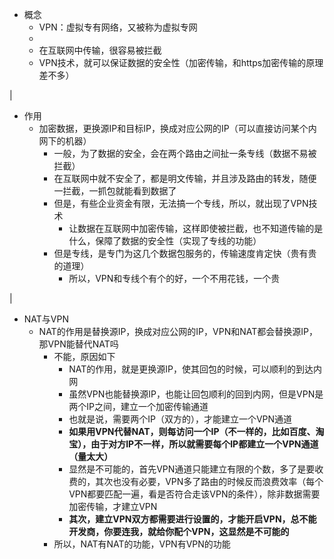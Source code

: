 
- 概念
  - VPN：虚拟专有网络，又被称为虚拟专网
  - 
  - 在互联网中传输，很容易被拦截
  - VPN技术，就可以保证数据的安全性（加密传输，和https加密传输的原理差不多）

|
- 作用
  - 加密数据，更换源IP和目标IP，换成对应公网的IP（可以直接访问某个内网下的机器）
    - 一般，为了数据的安全，会在两个路由之间扯一条专线（数据不易被拦截）
    - 在互联网中就不安全了，都是明文传输，并且涉及路由的转发，随便一拦截，一抓包就能看到数据了
    - 但是，有些企业资金有限，无法搞一个专线，所以，就出现了VPN技术
      - 让数据在互联网中加密传输，这样即使被拦截，也不知道传输的是什么，保障了数据的安全性（实现了专线的功能）
    - 但是专线，是专门为这几个数据包服务的，传输速度肯定快（贵有贵的道理）
      - 所以，VPN和专线个有个的好，一个不用花钱，一个贵

|
- NAT与VPN
  - NAT的作用是替换源IP，换成对应公网的IP，VPN和NAT都会替换源IP，那VPN能替代NAT吗
    - 不能，原因如下
      - NAT的作用，就是更换源IP，使其回包的时候，可以顺利的到达内网
      - 虽然VPN也能替换源IP，也能让回包顺利的回到内网，但是VPN是两个IP之间，建立一个加密传输通道
      - 也就是说，需要两个IP（双方的），才能建立一个VPN通道
      - **如果用VPN代替NAT，则每访问一个IP（不一样的，比如百度、淘宝），由于对方IP不一样，所以就需要每个IP都建立一个VPN通道（量太大）**
      - 显然是不可能的，首先VPN通道只能建立有限的个数，多了是要收费的，其次也没有必要，VPN多了路由的时候反而浪费效率（每个VPN都要匹配一遍，看是否符合走该VPN的条件），除非数据需要加密传输，才建立VPN
      - **其次，建立VPN双方都需要进行设置的，才能开启VPN，总不能开发商，你要连我，就给你配个VPN，这显然是不可能的**
    - 所以，NAT有NAT的功能，VPN有VPN的功能




